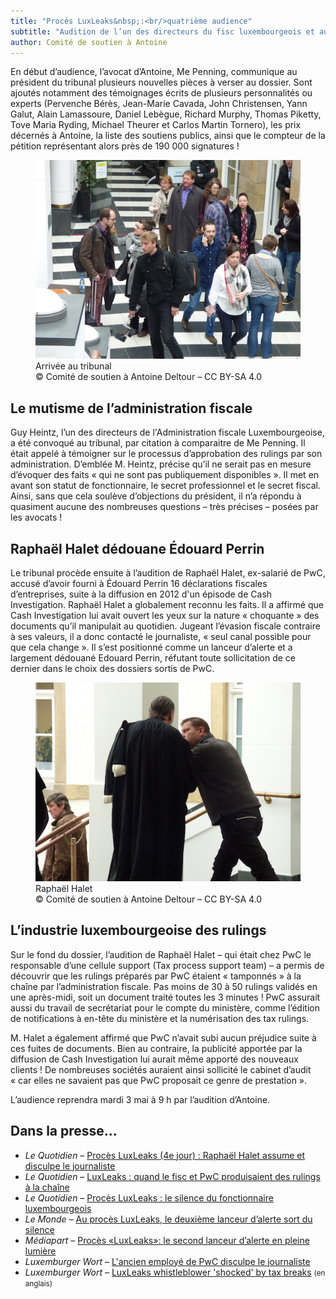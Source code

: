 ```yaml
---
title: "Procès LuxLeaks&nbsp;:<br/>quatrième audience"
subtitle: "Audition de l’un des directeurs du fisc luxembourgeois et audition de Raphaël Halet, inculpé."
author: Comité de soutien à Antoine
---
```


En début d’audience, l’avocat d’Antoine, Me Penning, communique au président du  tribunal plusieurs nouvelles pièces à verser au dossier. Sont ajoutés notamment des témoignages écrits de plusieurs personnalités ou experts (Pervenche Bérès, Jean-Marie Cavada, John Christensen, Yann Galut, Alain Lamassoure, Daniel Lebègue, Richard Murphy, Thomas Piketty, Tove Maria Ryding, Michael Theurer et Carlos Martin Tornero), les prix décernés à Antoine, la liste des soutiens publics, ainsi que le compteur de la pétition représentant alors près de 190 000 signatures&nbsp;!

<figure>
  <img src="/images/news/2016-04-29-arrivee.jpg" alt="Arrivée au tribunal"/>
  <figcaption>Arrivée au tribunal<br/>&copy; Comité de soutien à Antoine Deltour – CC BY-SA 4.0</figcaption>
</figure>

## Le mutisme de l’administration fiscale

Guy Heintz, l’un des directeurs de l'Administration fiscale Luxembourgeoise, a été convoqué au tribunal, par citation à comparaitre de Me Penning. Il était appelé à témoigner sur le processus d’approbation des rulings par son administration. D’emblée M. Heintz, précise qu’il ne serait pas en mesure d’évoquer des faits «&nbsp;qui ne sont pas publiquement disponibles&nbsp;». Il met en avant son statut de fonctionnaire, le secret professionnel et le secret fiscal. Ainsi, sans que cela soulève d’objections du président, il n’a répondu à quasiment aucune des nombreuses questions –&nbsp;très précises&nbsp;– posées par les avocats&nbsp;!

## Raphaël Halet dédouane Édouard Perrin

Le tribunal procède ensuite à l’audition de Raphaël Halet, ex-salarié de PwC, accusé d’avoir fourni à Édouard Perrin 16 déclarations fiscales d’entreprises, suite à la diffusion en 2012 d'un épisode de Cash Investigation. Raphaël Halet a globalement reconnu les faits. Il a affirmé que Cash Investigation lui avait ouvert les yeux sur la nature «&nbsp;choquante&nbsp;» des documents qu’il manipulait au quotidien. Jugeant l’évasion fiscale contraire à ses valeurs, il a donc contacté le journaliste, «&nbsp;seul canal possible pour que cela change&nbsp;». Il s’est positionné comme un lanceur d’alerte et a largement dédouané Edouard Perrin, réfutant toute sollicitation de ce dernier dans le choix des dossiers sortis de PwC.

<figure>
  <img src="/images/news/2016-04-29-halet.jpg" alt="Raphaël Halet, en discussion avec son avocat."/>
  <figcaption>Raphaël Halet<br/>&copy; Comité de soutien à Antoine Deltour – CC BY-SA 4.0</figcaption>
</figure>

## L’industrie luxembourgeoise des rulings

Sur le fond du dossier, l’audition de Raphaël Halet –&nbsp;qui était chez PwC le responsable d’une cellule support (Tax process support team)&nbsp;– a permis de découvrir que les rulings préparés par PwC étaient « tamponnés » à la chaîne par l’administration fiscale. Pas moins de 30 à 50 rulings validés en une après-midi, soit un document traité toutes les 3 minutes&nbsp;! PwC assurait aussi du travail de secrétariat pour le compte du ministère, comme l’édition de notifications à en-tête du ministère et la numérisation des tax rulings.

M. Halet a également affirmé que PwC n’avait subi aucun préjudice suite à ces fuites de documents. Bien au contraire, la publicité apportée par la diffusion de Cash Investigation lui aurait même apporté des nouveaux clients&nbsp;! De nombreuses sociétés auraient ainsi sollicité le cabinet d’audit «&nbsp;car elles ne savaient pas que PwC proposait ce genre de prestation&nbsp;».

L’audience reprendra mardi 3 mai à 9 h par l’audition d’Antoine.
  
## Dans la presse…

- _Le Quotidien_ – [Procès LuxLeaks (4e jour) : Raphaël Halet assume et disculpe le journaliste](http://www.lequotidien.lu/affaire-luxleaks/proces-luxleaks-4e-jour-raphael-halet-assume-et-disculpe-le-journaliste/)
- _Le Quotidien_ – [LuxLeaks : quand le fisc et PwC produisaient des rulings à la chaîne](http://www.lequotidien.lu/affaire-luxleaks/luxleaks-halet-deballe-tout-sur-le-tamponnage-des-rulings-a-la-chaine/)
- _Le Quotidien_ – [Procès LuxLeaks : le silence du fonctionnaire luxembourgeois](http://www.lequotidien.lu/affaire-luxleaks/proces-luxleaks-le-silence-du-fonctionnaire-luxembourgeois/)
- _Le Monde_ – [Au procès LuxLeaks, le deuxième lanceur d’alerte sort du silence](http://www.lemonde.fr/evasion-fiscale/article/2016/04/29/au-proces-luxleaks-le-deuxieme-lanceur-d-alerte-sort-du-silence_4911191_4862750.html)
- _Médiapart_ – [Procès «LuxLeaks»: le second lanceur d’alerte en pleine lumière](https://www.mediapart.fr/journal/economie/290416/proces-luxleaks-le-second-lanceur-d-alerte-en-pleine-lumiere)
- _Luxemburger Wort_ – [L'ancien employé de PwC disculpe le journaliste](http://www.wort.lu/fr/economie/proces-luxleaks-l-ancien-employe-de-pwc-disculpe-le-journaliste-572342221bea9dff8fa76e7c)
- _Luxemburger Wort_ – [LuxLeaks whistleblower 'shocked' by tax breaks](http://www.wort.lu/en/business/day-four-of-luxleaks-trial-luxleaks-whistleblower-shocked-by-tax-breaks-57234c9e1bea9dff8fa76e86) <small>(en anglais)</small>
 
